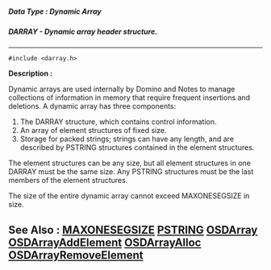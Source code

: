 ##### Data Type : Dynamic Array
##### DARRAY - Dynamic array header structure.
---
```
#include <darray.h>
```
**Description :**

Dynamic arrays are used internally by Domino and Notes to manage collections of 
information in memory that require frequent insertions and deletions.  A 
dynamic array has three components:

1)  The DARRAY structure, which contains control information.
2)  An array of element structures of fixed size.
3)  Storage for packed strings;  strings can have any length, and are described 
by PSTRING structures contained in the element structures.

The element structures can be any size, but all element structures in one 
DARRAY must be the same size.  Any PSTRING structures must be the last members 
of the element structures.

The size of the entire dynamic array cannot exceed MAXONESEGSIZE in size.

**See Also :**
[MAXONESEGSIZE](/domino-c-api-docs/reference/Symb/MAXONESEGSIZE)
[PSTRING](/domino-c-api-docs/reference/Data/PSTRING)
[OSDArray](/domino-c-api-docs/reference/Func/OSDArray)
[OSDArrayAddElement](/domino-c-api-docs/reference/Func/OSDArrayAddElement)
[OSDArrayAlloc](/domino-c-api-docs/reference/Func/OSDArrayAlloc)
[OSDArrayRemoveElement](/domino-c-api-docs/reference/Func/OSDArrayRemoveElement)
---
